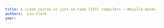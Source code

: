 ```yaml
---
title: A crash course in just-in-time (JIT) compilers – Mozilla Hacks - the Web developer blog
authors:  Lin Clark
year: 
---
```


